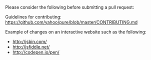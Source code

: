Please consider the following before submitting a pull request:

Guidelines for contributing: https://github.com/yahoo/pure/blob/master/CONTRIBUTING.md

Example of changes on an interactive website such as the following:

- http://jsbin.com/
- http://jsfiddle.net/
- http://codepen.io/pen/

